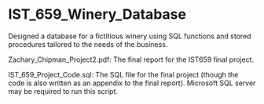 # IST_659_Winery_Database

Designed a database for a fictitious winery using SQL functions and stored procedures tailored to the needs of the business. 

Zachary_Chipman_Project2.pdf: The final report for the IST659 final project.

IST_659_Project_Code.sql: The SQL file for the final project (though the code is also written as an appendix to the final report). Microsoft SQL server may be required to run this script. 
